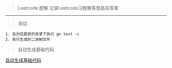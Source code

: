 > Leetcode 题解
  记录Leetcode习题解答思路及答案
---
> 测试
```
1. 在对应题目的目录下执行 go test -c
2. 执行生成的二进制文件
```
> 自动生成基础代码

[自动生成基础代码](https://github.com/ymichaelson/leetcoding/blob/master/hack/README.md)